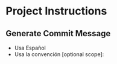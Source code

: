 # Project Instructions

## Generate Commit Message
- Usa Español
- Usa la convención <type>[optional scope]: <description>